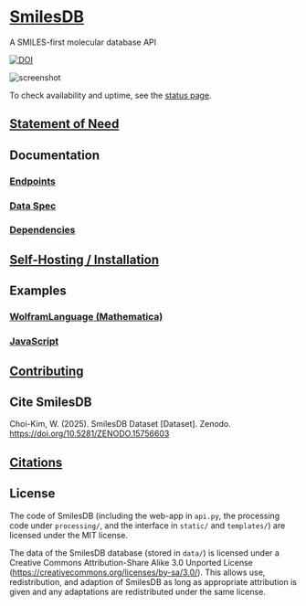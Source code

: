 # [SmilesDB](https://smilesdb.org)
A SMILES-first molecular database API  

[![DOI](https://zenodo.org/badge/DOI/10.5281/zenodo.15756604.svg)](https://doi.org/10.5281/zenodo.15756604)

![screenshot](https://i.imgur.com/Zms4VHs.png)

To check availability and uptime, see the [status page](https://status.smilesdb.org/).

## [Statement of Need](https://github.com/rockwillck/SmilesDB/wiki#statement-of-need)

## Documentation

### [Endpoints](https://github.com/rockwillck/SmilesDB/wiki/API-Documentation#endpoints)
### [Data Spec](https://github.com/rockwillck/SmilesDB/wiki/API-Documentation#data-spec)
### [Dependencies](https://github.com/rockwillck/SmilesDB/wiki/Self%E2%80%90Hosting-&-Installation#dependencies)

## [Self-Hosting / Installation](https://github.com/rockwillck/SmilesDB/wiki/Self%E2%80%90Hosting-&-Installation)

## Examples
### [WolframLanguage (Mathematica)](https://github.com/rockwillck/SmilesDB/wiki/Examples#wolframlanguage-mathematica)

### [JavaScript](https://github.com/rockwillck/SmilesDB/wiki/Examples#javascript)

## [Contributing](https://github.com/rockwillck/SmilesDB/wiki/Contributing)

## Cite SmilesDB
Choi-Kim, W. (2025). SmilesDB Dataset [Dataset]. Zenodo. https://doi.org/10.5281/ZENODO.15756603

## [Citations](https://github.com/rockwillck/SmilesDB/wiki/Citations)

## License
The code of SmilesDB (including the web-app in `api.py`, the processing code under `processing/`, and the interface in `static/` and `templates/`) are licensed under the MIT license.

The data of the SmilesDB database (stored in `data/`) is licensed under a Creative Commons Attribution-Share Alike 3.0 Unported License (https://creativecommons.org/licenses/by-sa/3.0/). This allows use, redistribution, and adaption of SmilesDB as long as appropriate attribution is given and any adaptations are redistributed under the same license.
